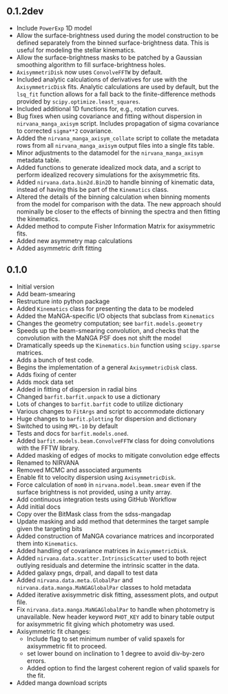 
0.1.2dev
--------

 - Include `PowerExp` 1D model
 - Allow the surface-brightness used during the model construction to be
   defined separately from the binned surface-brightness data.  This is
   useful for modeling the stellar kinematics.
 - Allow the surface-brightness masks to be patched by a Gaussian
   smoothing algorithm to fill surface-brightness holes.
 - `AxisymmetriDisk` now uses `ConvolveFFTW` by default.
 - Included analytic calculations of derivatives for use with the
   `AxisymmetricDisk` fits.  Analytic calculations are used by default,
   but the `lsq_fit` function allows for a fall back to the
   finite-difference methods provided by `scipy.optimize.least_squares`.
 - Included additional 1D functions for, e.g., rotation curves.
 - Bug fixes when using covariance and fitting without dispersion in
   `nirvana_manga_axisym` script.  Includes propagation of sigma
   covariance to corrected `sigma**2` covariance.
 - Added the `nirvana_manga_axisym_collate` script to collate the
   metadata rows from all `nirvana_manga_axisym` output files into a
   single fits table.
 - Minor adjustments to the datamodel for the `nirvana_manga_axisym`
   metadata table.
 - Added functions to generate idealized mock data, and a script to perform
   idealized recovery simulations for the axisymmetric fits.
 - Added `nirvana.data.bin2d.Bin2D` to handle binning of kinematic data, instead
   of having this be part of the `Kinematics` class.
 - Altered the details of the binning calculation when binning moments from the
   model for comparison with the data.  The new approach should nominally be
   closer to the effects of binning the spectra and then fitting the kinematics.
 - Added method to compute Fisher Information Matrix for axisymmetric fits.
 - Added new asymmetry map calculations
 - Added asymmetric drift fitting


0.1.0
-----

 - Initial version
 - Add beam-smearing
 - Restructure into python package
 - Added `Kinematics` class for presenting the data to be modeled
 - Added the MaNGA-specific I/O objects that subclass from `Kinematics`
 - Changes the geometry computation; see `barfit.models.geometry`
 - Speeds up the beam-smearing convolution, and checks that the
   convolution with the MaNGA PSF does not shift the model
 - Dramatically speeds up the `Kinematics.bin` function using
   `scipy.sparse` matrices.
 - Adds a bunch of test code.
 - Begins the implementation of a general `AxisymmetricDisk` class.
 - Adds fixing of center
 - Adds mock data set
 - Added in fitting of dispersion in radial bins
 - Changed `barfit.barfit.unpack` to use a dictionary
 - Lots of changes to `barfit.barfit` code to utilize dictionary
 - Various changes to `FitArgs` and script to accommodate dictionary
 - Huge changes to `barfit.plotting` for dispersion and dictionary
 - Switched to using `MPL-10` by default
 - Tests and docs for `barfit.models.oned`.
 - Added `barfit.models.beam.ConvolveFFTW` class for doing convolutions
   with the FFTW library.
 - Added masking of edges of mocks to mitigate convolution edge effects
 - Renamed to NIRVANA
 - Removed MCMC and associated arguments
 - Enable fit to velocity dispersion using `AxisymmetricDisk`.
 - Force calculation of `mom0` in `nirvana.model.beam.smear` even if the
   surface brightness is not provided, using a unity array.
 - Add continuous integration tests using GitHub Workflow
 - Add initial docs
 - Copy over the BitMask class from the sdss-mangadap
 - Update masking and add method that determines the target sample given
   the targeting bits
 - Added construction of MaNGA covariance matrices and incorporated them
   into `Kinematics`.
 - Added handling of covariance matrices in `AxisymmetricDisk`.
 - Added `nirvana.data.scatter.IntrinsicScatter` used to both reject
   outlying residuals and determine the intrinsic scatter in the data.
 - Added galaxy pngs, drpall, and dapall to test data
 - Added `nirvana.data.meta.GlobalPar` and
   `nirvana.data.manga.MaNGAGlobalPar` classes to hold metadata
 - Added iterative axisymmetric disk fitting, assessment plots, and
   output file.
 - Fix `nirvana.data.manga.MaNGAGlobalPar` to handle when photometry is
   unavailable.  New header keyword `PHOT_KEY` add to binary table
   output for axisymmetric fit giving which photometry was used.
 - Axisymmetric fit changes:
    - Include flag to set minimum number of valid spaxels for
      axisymmetric fit to proceed.
    - set lower bound on inclination to 1 degree to avoid div-by-zero
      errors.
    - Added option to find the largest coherent region of valid spaxels
      for the fit.
 - Added manga download scripts


